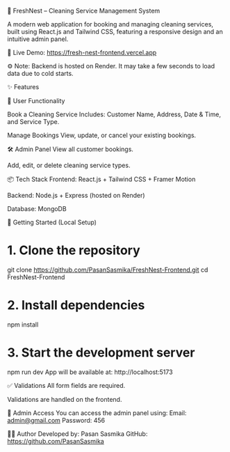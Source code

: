 🧼 FreshNest – Cleaning Service Management System

A modern web application for booking and managing cleaning services, built using React.js and Tailwind CSS, featuring a responsive design and an intuitive admin panel.

🔗 Live Demo: https://fresh-nest-frontend.vercel.app

⚙️ Note: Backend is hosted on Render. It may take a few seconds to load data due to cold starts.

✨ Features

👤 User Functionality

Book a Cleaning Service
Includes: Customer Name, Address, Date & Time, and Service Type.

Manage Bookings
View, update, or cancel your existing bookings.

🛠️ Admin Panel
View all customer bookings.

Add, edit, or delete cleaning service types.

📦 Tech Stack
Frontend: React.js + Tailwind CSS + Framer Motion

Backend: Node.js + Express (hosted on Render)

Database: MongoDB

🚀 Getting Started (Local Setup)

# 1. Clone the repository
git clone https://github.com/PasanSasmika/FreshNest-Frontend.git
cd FreshNest-Frontend

# 2. Install dependencies
npm install

# 3. Start the development server
npm run dev
App will be available at: http://localhost:5173

✅ Validations
All form fields are required.

Validations are handled on the frontend.

🔐 Admin Access
You can access the admin panel using:
Email: admin@gmail.com
Password: 456

👨‍💻 Author
Developed by: Pasan Sasmika
GitHub: https://github.com/PasanSasmika
